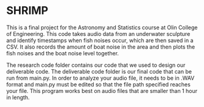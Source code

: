 # SHRIMP
This is a final project for the Astronomy and Statistics course at Olin College of Engineering. This code takes audio data from an underwater sculpture and identify timestamps when fish noises occur, which are then saved in a CSV. It also records the amount of boat noise in the area and then plots the fish noises and the boat noise level together.

The research code folder contains our code that we used to design our deliverable code. The deliverable code folder is our final code that can be run from main.py. In order to analyze your audio file, it needs to be in .WAV format and main.py must be edited so that the file path specified reaches your file. This program works best on audio files that are smaller than 1 hour in length.
